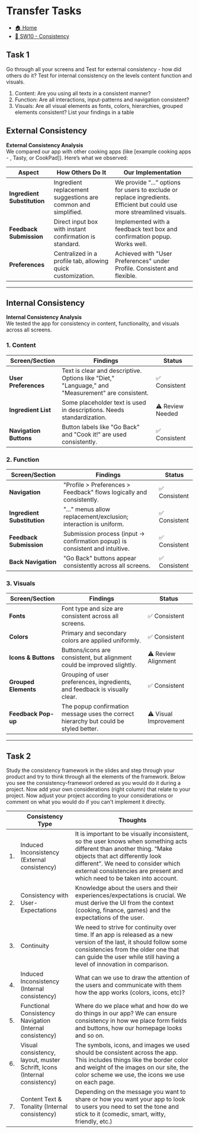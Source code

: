 # Transfer Tasks

- [🏠 Home](../index.md)
- [💪 SW10 - Consistency](<../SW10 - Consistency.md>) 

## Task 1
Go through all your screens and Test for external consistency - how did others do it?
Test for internal consistency on the levels content function and visuals.

1. Content: Are you using all texts in a consistent manner?
2. Function: Are all interactions, input-patterns and navigation consistent?
3. Visuals: Are all visual elements as fonts, colors, hierarchies, grouped elements consistent?
List your findings in a table


## External Consistency
**External Consistency Analysis**  
We compared our app with other cooking apps (like [example cooking apps - , Tasty, or CookPad]). Here’s what we observed:  

| Aspect           | How Others Do It                                      | Our Implementation                                |
|------------------|------------------------------------------------------|-------------------------------------------------|
| **Ingredient Substitution** | Ingredient replacement suggestions are common and simplified. | We provide “...” options for users to exclude or replace ingredients. Efficient but could use more streamlined visuals. |
| **Feedback Submission**     | Direct input box with instant confirmation is standard. | Implemented with a feedback text box and confirmation popup. Works well. |
| **Preferences**             | Centralized in a profile tab, allowing quick customization. | Achieved with "User Preferences" under Profile. Consistent and flexible. |

---

## Internal Consistency
**Internal Consistency Analysis**  
We tested the app for consistency in content, functionality, and visuals across all screens.

### 1. Content
| Screen/Section       | Findings                                                                               | Status       |
|-----------------------|---------------------------------------------------------------------------------------|--------------|
| **User Preferences**  | Text is clear and descriptive. Options like "Diet," "Language," and "Measurement" are consistent. | ✅ Consistent |
| **Ingredient List**   | Some placeholder text is used in descriptions. Needs standardization.                 | ⚠ Review Needed |
| **Navigation Buttons**| Button labels like "Go Back" and "Cook it!" are used consistently.                    | ✅ Consistent |

### 2. Function
| Screen/Section          | Findings                                                                 | Status       |
|--------------------------|-------------------------------------------------------------------------|--------------|
| **Navigation**           | "Profile > Preferences > Feedback" flows logically and consistently.    | ✅ Consistent |
| **Ingredient Substitution** | "..." menus allow replacement/exclusion; interaction is uniform.       | ✅ Consistent |
| **Feedback Submission**  | Submission process (input → confirmation popup) is consistent and intuitive. | ✅ Consistent |
| **Back Navigation**      | "Go Back" buttons appear consistently across all screens.               | ✅ Consistent |

### 3. Visuals
| Screen/Section        | Findings                                                                 | Status       |
|------------------------|-------------------------------------------------------------------------|--------------|
| **Fonts**             | Font type and size are consistent across all screens.                    | ✅ Consistent |
| **Colors**            | Primary and secondary colors are applied uniformly.                      | ✅ Consistent |
| **Icons & Buttons**   | Buttons/icons are consistent, but alignment could be improved slightly.  | ⚠ Review Alignment |
| **Grouped Elements**  | Grouping of user preferences, ingredients, and feedback is visually clear. | ✅ Consistent |
| **Feedback Pop-up**   | The popup confirmation message uses the correct hierarchy but could be styled better. | ⚠ Visual Improvement |

---


## Task 2
Study the consistency framework in the slides and step through your product and try to think through all the elements of the framework. Below you see the consistency-frameworl ordered as you would do it during a project. Now add your own considerations (right column) that relate to your project. Now adjust your project according to your considerations or comment on what you would do if you can't implement it directly.


| | **Consistency Type** | **Thoughts** |
|-|-|-|
| 1. |	Induced Inconsistency (External consistency) |	It is important to be visually inconsistent, so the user knows when something acts different than another thing. “Make objects that act differently look different”. We need to consider which external consistencies are present and which need to be taken into account. |
| 2. |	Consistency with User-Expectations	| Knowledge about the users and their experiences/expectations is crucial. We must derive the UI from the context (cooking, finance, games) and the expectations of the user. |
| 3. |	Continuity | We need to strive for continuity over time. If an app is released as a new version of the last, it should follow some consistencies from the older one that can guide the user while still having a level of innovation in comparison. |
| 4. |	Induced Inconsistency (Internal consistency) |	What can we use to draw the attention of the users and communicate with them how the app works (colors, icons, etc)? |
| 5. |	Functional Consistency Navigation (Internal consistency) | Where do we place what and how do we do things in our app? We can ensure consistency in how we place form fields and buttons, how our homepage looks and so on. |
| 6. | Visual consistency, layout, muster Schrift, Icons (Internal consistency) |	The symbols, icons, and images we used should be consistent across the app. This includes things like the border color and weight of the images on our site, the color scheme we use, the icons we use on each page. |
| 7. |	Content Text & Tonality (Internal consistency) |	Depending on the message you want to share or how you want your app to look to users you need to set the tone and stick to it (comedic, smart, witty, friendly, etc.) |